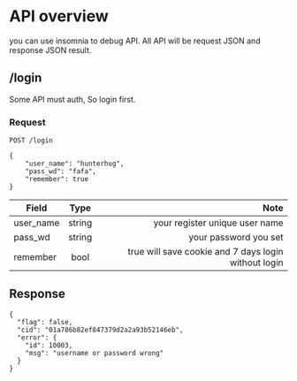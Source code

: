 # API overview

you can use insomnia to debug API. All API will be request JSON and response JSON result.

## /login

Some API must auth, So login first.

### Request

```
POST /login

{
	"user_name": "hunterhug",
	"pass_wd": "fafa",
	"remember": true
}
```

| Field   |      Type      |  Note |
|----------|:-------------:|------:|
| user_name |  string | your register unique user name |
| pass_wd |    string   |   your password you set |
| remember | bool |    true will save cookie and 7 days login without login |

## Response

```
{
  "flag": false,
  "cid": "01a786b82ef847379d2a2a93b52146eb",
  "error": {
    "id": 10003,
    "msg": "username or password wrong"
  }
}
```